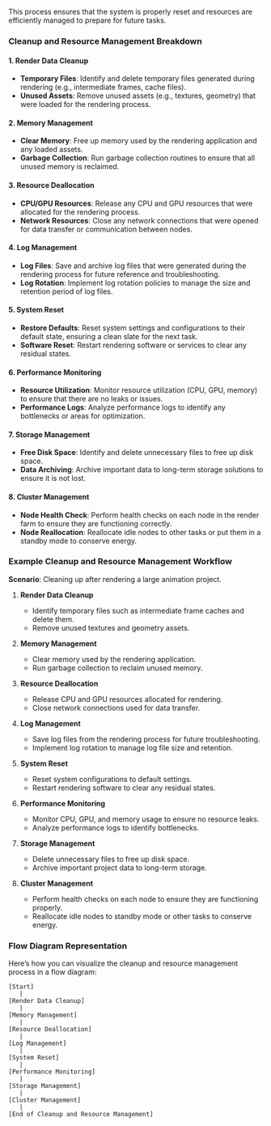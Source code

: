This process ensures that the system is properly reset and resources are efficiently managed to prepare for future tasks. 

### Cleanup and Resource Management Breakdown

#### 1. **Render Data Cleanup**
- **Temporary Files**: Identify and delete temporary files generated during rendering (e.g., intermediate frames, cache files).
- **Unused Assets**: Remove unused assets (e.g., textures, geometry) that were loaded for the rendering process.

#### 2. **Memory Management**
- **Clear Memory**: Free up memory used by the rendering application and any loaded assets.
- **Garbage Collection**: Run garbage collection routines to ensure that all unused memory is reclaimed.

#### 3. **Resource Deallocation**
- **CPU/GPU Resources**: Release any CPU and GPU resources that were allocated for the rendering process.
- **Network Resources**: Close any network connections that were opened for data transfer or communication between nodes.

#### 4. **Log Management**
- **Log Files**: Save and archive log files that were generated during the rendering process for future reference and troubleshooting.
- **Log Rotation**: Implement log rotation policies to manage the size and retention period of log files.

#### 5. **System Reset**
- **Restore Defaults**: Reset system settings and configurations to their default state, ensuring a clean slate for the next task.
- **Software Reset**: Restart rendering software or services to clear any residual states.

#### 6. **Performance Monitoring**
- **Resource Utilization**: Monitor resource utilization (CPU, GPU, memory) to ensure that there are no leaks or issues.
- **Performance Logs**: Analyze performance logs to identify any bottlenecks or areas for optimization.

#### 7. **Storage Management**
- **Free Disk Space**: Identify and delete unnecessary files to free up disk space.
- **Data Archiving**: Archive important data to long-term storage solutions to ensure it is not lost.

#### 8. **Cluster Management**
- **Node Health Check**: Perform health checks on each node in the render farm to ensure they are functioning correctly.
- **Node Reallocation**: Reallocate idle nodes to other tasks or put them in a standby mode to conserve energy.

### Example Cleanup and Resource Management Workflow

**Scenario**: Cleaning up after rendering a large animation project.

1. **Render Data Cleanup**
   - Identify temporary files such as intermediate frame caches and delete them.
   - Remove unused textures and geometry assets.

2. **Memory Management**
   - Clear memory used by the rendering application.
   - Run garbage collection to reclaim unused memory.

3. **Resource Deallocation**
   - Release CPU and GPU resources allocated for rendering.
   - Close network connections used for data transfer.

4. **Log Management**
   - Save log files from the rendering process for future troubleshooting.
   - Implement log rotation to manage log file size and retention.

5. **System Reset**
   - Reset system configurations to default settings.
   - Restart rendering software to clear any residual states.

6. **Performance Monitoring**
   - Monitor CPU, GPU, and memory usage to ensure no resource leaks.
   - Analyze performance logs to identify bottlenecks.

7. **Storage Management**
   - Delete unnecessary files to free up disk space.
   - Archive important project data to long-term storage.

8. **Cluster Management**
   - Perform health checks on each node to ensure they are functioning properly.
   - Reallocate idle nodes to standby mode or other tasks to conserve energy.

### Flow Diagram Representation

Here’s how you can visualize the cleanup and resource management process in a flow diagram:

```
[Start]
   |
[Render Data Cleanup]
   |
[Memory Management]
   |
[Resource Deallocation]
   |
[Log Management]
   |
[System Reset]
   |
[Performance Monitoring]
   |
[Storage Management]
   |
[Cluster Management]
   |
[End of Cleanup and Resource Management]
```
